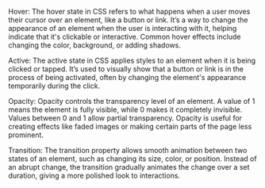 Hover:
The hover state in CSS refers to what happens when a user moves their cursor over an element, like a button or link. It’s a way to change the appearance of an element when the user is interacting with it, helping indicate that it's clickable or interactive. Common hover effects include changing the color, background, or adding shadows.

Active:
The active state in CSS applies styles to an element when it is being clicked or tapped. It’s used to visually show that a button or link is in the process of being activated, often by changing the element's appearance temporarily during the click.

Opacity:
Opacity controls the transparency level of an element. A value of 1 means the element is fully visible, while 0 makes it completely invisible. Values between 0 and 1 allow partial transparency. Opacity is useful for creating effects like faded images or making certain parts of the page less prominent.

Transition:
The transition property allows smooth animation between two states of an element, such as changing its size, color, or position. Instead of an abrupt change, the transition gradually animates the change over a set duration, giving a more polished look to interactions.